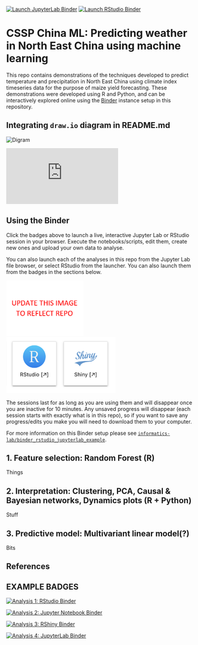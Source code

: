 <!-- badges: start -->
[![Launch JupyterLab Binder](https://img.shields.io/badge/launch-JupyterLab-F5A252.svg?style=for-the-badge)](https://mybinder.org/v2/gh/informatics-lab/cssp_china_wp5.6_binder/main?urlpath=lab)
[![Launch RStudio Binder](https://img.shields.io/badge/launch-RStudio-579ACA.svg?style=for-the-badge)](https://mybinder.org/v2/gh/informatics-lab/cssp_china_wp5.6_binder/main?urlpath=rstudio) 
<!-- badges: end -->

# CSSP China ML: Predicting weather in North East China using machine learning
This repo contains demonstrations of the techniques developed to predict temperature and precipitation in North East China using climate index timeseries data for the purpose of maize yield forecasting. These demonstrations were developed using R and Python, and can be interactively explored online using the [Binder](https://mybinder.org/) instance setup in this repository.

## Integrating `draw.io` diagram in README.md

![Digram](http://jgraph.github.io/cssp_china_wp56_workflow-Bayesian_subnetwork_paper_1000bn.drawio)


![edit](http://jgraph.github.io/drawio-github/edit-diagram.html?repo=cssp_china_wp5.6_binder&path=cssp_china_wp56_workflow-Bayesian_subnetwork_paper_1000bn.drawio.png)


## Using the Binder

Click the badges above to launch a live, interactive Jupyter Lab or RStudio session in your browser. Execute the notebooks/scripts, edit them, create new ones and upload your own data to analyse. 

You can also launch each of the analyses in this repo from the Jupyter Lab file browser, or select RStudio from the launcher. You can also launch them from the badges in the sections below.

<img src=".img/file_browser.png" height="150"> <img src=".img/launcher.png" height="150">


The sessions last for as long as you are using them and will disappear once you are inactive for 10 minutes. Any unsaved progress will disappear (each session starts with exactly what is in this repo), so if you want to save any progress/edits you make you will need to download them to your computer.

For more information on this Binder setup please see [`informatics-lab/binder_rstudio_jupyterlab_example`](https://github.com/informatics-lab/binder_rstudio_jupyterlab_example#readme).



## 1. Feature selection: Random Forest (R)
Things




## 2. Interpretation: Clustering, PCA, Causal & Bayesian networks, Dynamics plots (R + Python)
Stuff



## 3. Predictive model: Multivariant linear model(?) 
Bits



## References



## EXAMPLE BADGES
[![Analysis 1: RStudio Binder](https://img.shields.io/badge/1-Rstudio-579ACA.svg?style=for-the-badge)](https://mybinder.org/v2/gh/informatics-lab/cssp_china_wp5.6_binder/main?urlpath=rstudio)

[![Analysis 2: Jupyter Notebook Binder](https://img.shields.io/badge/2-JupyterNotebook-F5A252.svg?style=for-the-badge)](https://mybinder.org/v2/gh/informatics-lab/cssp_china_wp5.6_binder/main?filepath=notebook.ipynb)

[![Analysis 3: RShiny Binder](https://img.shields.io/badge/3-RMarkdown-579ACA.svg?style=for-the-badge)](https://mybinder.org/v2/gh/informatics-lab/cssp_china_wp5.6_binder/main?urlpath=shiny/rmarkdown.Rmd)

[![Analysis 4: JupyterLab Binder](https://img.shields.io/badge/4-JupyterLab-F5A252.svg?style=for-the-badge)](https://mybinder.org/v2/gh/informatics-lab/cssp_china_wp5.6_binder/main?urlpath=lab/tree/notebook.ipynb)
